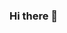 ### Hi there 👋

<!--
**leeboyeon/LeeBoYeon** is a ✨ _special_ ✨ repository because its `README.md` (this file) appears on your GitHub profile.

Here are some ideas to get you started:


<img src="https://img.shields.io/badge/Java-007396?style=flat-square&logo=Java&logoColor=white"/></a>


- 🔭 I’m currently working on ...
- 🌱 I’m currently learning ...
- 👯 I’m looking to collaborate on ...
- 🤔 I’m looking for help with ...
- 💬 Ask me about ...
- 📫 How to reach me: ...
- 😄 Pronouns: ...
- ⚡ Fun fact: ...
-->
